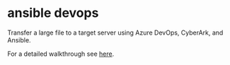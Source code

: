 # ansible devops 

Transfer a large file to a target server using Azure DevOps, CyberArk, and Ansible. 

For a detailed walkthrough see [here](https://gwilkinson01.github.io/2024/09/12/html.html).

